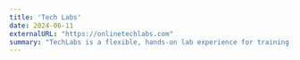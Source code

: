 ```yaml
---
title: 'Tech Labs'
date: 2024-06-11
externalURL: "https://onlinetechlabs.com"
summary: "TechLabs is a flexible, hands-on lab experience for training, workshops, and go-to-market"
---
```

